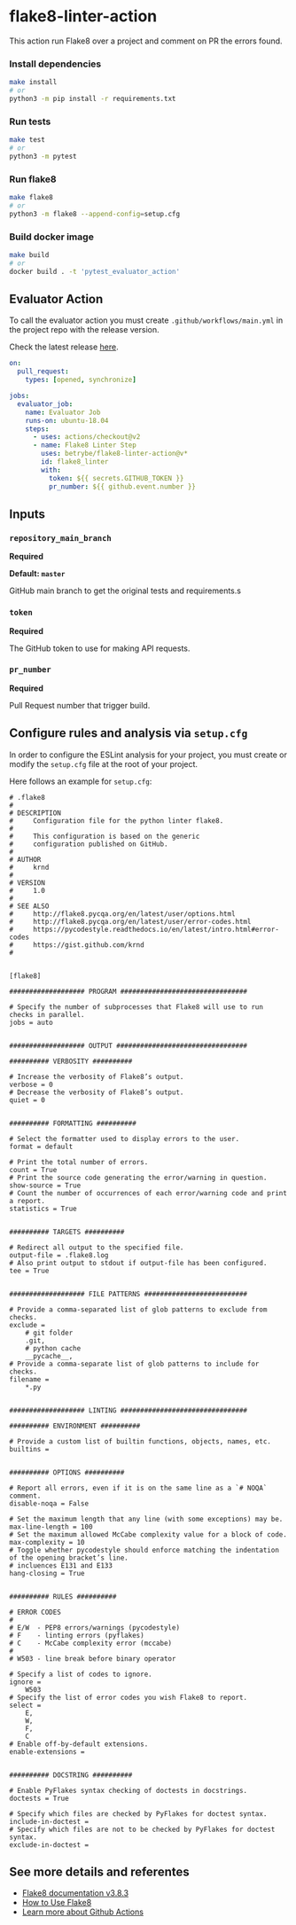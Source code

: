 # flake8-linter-action

This action run Flake8 over a project and comment on PR the errors found.

### Install dependencies

```sh
make install
# or
python3 -m pip install -r requirements.txt
```

### Run tests

```sh
make test
# or
python3 -m pytest
```

### Run flake8

```sh
make flake8
# or
python3 -m flake8 --append-config=setup.cfg
```

### Build docker image

```sh
make build
# or
docker build . -t 'pytest_evaluator_action'
```

## Evaluator Action

To call the evaluator action you must create `.github/workflows/main.yml` in the project repo with the release version.

Check the latest release [here](https://github.com/betrybe/flake8-linter-action/releases).

```yml
on:
  pull_request:
    types: [opened, synchronize]

jobs:
  evaluator_job:
    name: Evaluator Job
    runs-on: ubuntu-18.04
    steps:
      - uses: actions/checkout@v2
      - name: Flake8 Linter Step
        uses: betrybe/flake8-linter-action@v*
        id: flake8_linter
        with:
          token: ${{ secrets.GITHUB_TOKEN }}
          pr_number: ${{ github.event.number }}


```

## Inputs

### `repository_main_branch`

**Required**

**Default: `master`**

GitHub main branch to get the original tests and requirements.s

### `token`

**Required**

The GitHub token to use for making API requests.

### `pr_number`

**Required**

Pull Request number that trigger build.

## Configure rules and analysis via `setup.cfg`

In order to configure the ESLint analysis for your project, you must create or modify the `setup.cfg` file at the root of your project.

Here follows an example for `setup.cfg`:

```
# .flake8
#
# DESCRIPTION
#     Configuration file for the python linter flake8.
#
#     This configuration is based on the generic
#     configuration published on GitHub.
#
# AUTHOR
#     krnd
#
# VERSION
#     1.0
#
# SEE ALSO
#     http://flake8.pycqa.org/en/latest/user/options.html
#     http://flake8.pycqa.org/en/latest/user/error-codes.html
#     https://pycodestyle.readthedocs.io/en/latest/intro.html#error-codes
#     https://gist.github.com/krnd
#


[flake8]

################### PROGRAM ################################

# Specify the number of subprocesses that Flake8 will use to run checks in parallel.
jobs = auto


################### OUTPUT #################################

########## VERBOSITY ##########

# Increase the verbosity of Flake8’s output.
verbose = 0
# Decrease the verbosity of Flake8’s output.
quiet = 0


########## FORMATTING ##########

# Select the formatter used to display errors to the user.
format = default

# Print the total number of errors.
count = True
# Print the source code generating the error/warning in question.
show-source = True
# Count the number of occurrences of each error/warning code and print a report.
statistics = True


########## TARGETS ##########

# Redirect all output to the specified file.
output-file = .flake8.log
# Also print output to stdout if output-file has been configured.
tee = True


################### FILE PATTERNS ##########################

# Provide a comma-separated list of glob patterns to exclude from checks.
exclude =
    # git folder
    .git,
    # python cache
    __pycache__,
# Provide a comma-separate list of glob patterns to include for checks.
filename =
    *.py


################### LINTING ################################

########## ENVIRONMENT ##########

# Provide a custom list of builtin functions, objects, names, etc.
builtins =


########## OPTIONS ##########

# Report all errors, even if it is on the same line as a `# NOQA` comment.
disable-noqa = False

# Set the maximum length that any line (with some exceptions) may be.
max-line-length = 100
# Set the maximum allowed McCabe complexity value for a block of code.
max-complexity = 10
# Toggle whether pycodestyle should enforce matching the indentation of the opening bracket’s line.
# incluences E131 and E133
hang-closing = True


########## RULES ##########

# ERROR CODES
#
# E/W  - PEP8 errors/warnings (pycodestyle)
# F    - linting errors (pyflakes)
# C    - McCabe complexity error (mccabe)
#
# W503 - line break before binary operator

# Specify a list of codes to ignore.
ignore =
    W503
# Specify the list of error codes you wish Flake8 to report.
select =
    E,
    W,
    F,
    C
# Enable off-by-default extensions.
enable-extensions =


########## DOCSTRING ##########

# Enable PyFlakes syntax checking of doctests in docstrings.
doctests = True

# Specify which files are checked by PyFlakes for doctest syntax.
include-in-doctest =
# Specify which files are not to be checked by PyFlakes for doctest syntax.
exclude-in-doctest =
```

## See more details and referentes

- [Flake8 documentation v3.8.3](https://buildmedia.readthedocs.org/media/pdf/flake8/latest/flake8.pdf)
- [How to Use Flake8](https://simpleisbetterthancomplex.com/packages/2016/08/05/flake8.html)
- [Learn more about Github Actions](https://help.github.com/en/actions/automating-your-workflow-with-github-actions/creating-a-docker-container-action)
